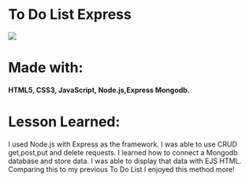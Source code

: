 # To Do List Express
 ![](todo.png)
# Made with:
####  HTML5, CSS3, JavaScript, Node.js,Express Mongodb.
# Lesson Learned:
####
I used Node.js with Express as the framework. I was able to use CRUD get,post,put and delete requests. I learned how to connect a Mongodb database and store data. I was able to display that data with EJS HTML. Comparing this to my previous To Do List I enjoyed this method more!

